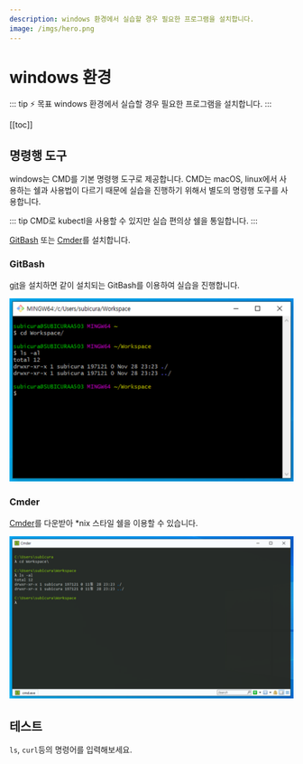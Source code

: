 ```yaml
---
description: windows 환경에서 실습할 경우 필요한 프로그램을 설치합니다.
image: /imgs/hero.png
---
```


# windows 환경

::: tip ⚡️ 목표
windows 환경에서 실습할 경우 필요한 프로그램을 설치합니다.
:::

[[toc]]

## 명령행 도구

windows는 CMD를 기본 명령행 도구로 제공합니다. CMD는 macOS, linux에서 사용하는 쉘과 사용법이 다르기 때문에 실습을 진행하기 위해서 별도의 명령행 도구를 사용합니다.

::: tip
CMD로 kubectl을 사용할 수 있지만 실습 편의상 쉘을 통일합니다.
:::

[GitBash](#gitbash) 또는 [Cmder](#cmder)를 설치합니다.

### GitBash

[git](https://git-scm.com/)을 설치하면 같이 설치되는 GitBash를 이용하여 실습을 진행합니다.

![GitBash](./imgs/prepare/for-windows/gitbash.png)

### Cmder

[Cmder](https://cmder.net/)를 다운받아 \*nix 스타일 쉘을 이용할 수 있습니다.

![Cmder](./imgs/prepare/for-windows/cmder.png)

## 테스트

`ls`, `curl`등의 명령어를 입력해보세요.
